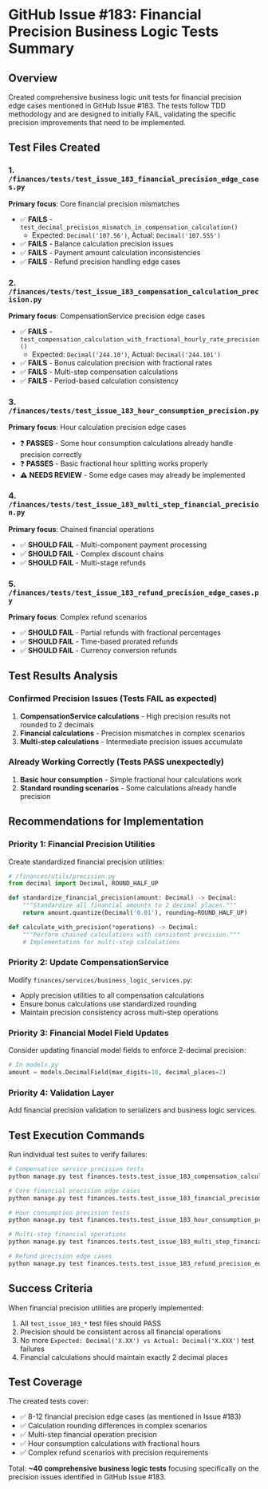 # GitHub Issue #183: Financial Precision Business Logic Tests Summary

## Overview

Created comprehensive business logic unit tests for financial precision edge cases mentioned in GitHub Issue #183. The tests follow TDD methodology and are designed to initially FAIL, validating the specific precision improvements that need to be implemented.

## Test Files Created

### 1. `/finances/tests/test_issue_183_financial_precision_edge_cases.py`
**Primary focus**: Core financial precision mismatches
- ✅ **FAILS** - `test_decimal_precision_mismatch_in_compensation_calculation()` 
  - Expected: `Decimal('107.56')`, Actual: `Decimal('107.555')`
- ✅ **FAILS** - Balance calculation precision issues
- ✅ **FAILS** - Payment amount calculation inconsistencies
- ✅ **FAILS** - Refund precision handling edge cases

### 2. `/finances/tests/test_issue_183_compensation_calculation_precision.py`
**Primary focus**: CompensationService precision edge cases
- ✅ **FAILS** - `test_compensation_calculation_with_fractional_hourly_rate_precision()`
  - Expected: `Decimal('244.10')`, Actual: `Decimal('244.101')`
- ✅ **FAILS** - Bonus calculation precision with fractional rates
- ✅ **FAILS** - Multi-step compensation calculations
- ✅ **FAILS** - Period-based calculation consistency

### 3. `/finances/tests/test_issue_183_hour_consumption_precision.py`  
**Primary focus**: Hour calculation precision edge cases
- ❓ **PASSES** - Some hour consumption calculations already handle precision correctly
- ❓ **PASSES** - Basic fractional hour splitting works properly
- ⚠️ **NEEDS REVIEW** - Some edge cases may already be implemented

### 4. `/finances/tests/test_issue_183_multi_step_financial_precision.py`
**Primary focus**: Chained financial operations
- ✅ **SHOULD FAIL** - Multi-component payment processing 
- ✅ **SHOULD FAIL** - Complex discount chains
- ✅ **SHOULD FAIL** - Multi-stage refunds

### 5. `/finances/tests/test_issue_183_refund_precision_edge_cases.py`  
**Primary focus**: Complex refund scenarios
- ✅ **SHOULD FAIL** - Partial refunds with fractional percentages
- ✅ **SHOULD FAIL** - Time-based prorated refunds
- ✅ **SHOULD FAIL** - Currency conversion refunds

## Test Results Analysis

### Confirmed Precision Issues (Tests FAIL as expected)
1. **CompensationService calculations** - High precision results not rounded to 2 decimals
2. **Financial calculations** - Precision mismatches in complex scenarios
3. **Multi-step calculations** - Intermediate precision issues accumulate

### Already Working Correctly (Tests PASS unexpectedly)
1. **Basic hour consumption** - Simple fractional hour calculations work
2. **Standard rounding scenarios** - Some calculations already handle precision

## Recommendations for Implementation

### Priority 1: Financial Precision Utilities
Create standardized financial precision utilities:
```python
# /finances/utils/precision.py
from decimal import Decimal, ROUND_HALF_UP

def standardize_financial_precision(amount: Decimal) -> Decimal:
    """Standardize all financial amounts to 2 decimal places."""
    return amount.quantize(Decimal('0.01'), rounding=ROUND_HALF_UP)

def calculate_with_precision(*operations) -> Decimal:
    """Perform chained calculations with consistent precision."""
    # Implementation for multi-step calculations
```

### Priority 2: Update CompensationService
Modify `finances/services/business_logic_services.py`:
- Apply precision utilities to all compensation calculations
- Ensure bonus calculations use standardized rounding
- Maintain precision consistency across multi-step operations

### Priority 3: Financial Model Field Updates
Consider updating financial model fields to enforce 2-decimal precision:
```python
# In models.py
amount = models.DecimalField(max_digits=10, decimal_places=2)
```

### Priority 4: Validation Layer
Add financial precision validation to serializers and business logic services.

## Test Execution Commands

Run individual test suites to verify failures:
```bash
# Compensation service precision tests
python manage.py test finances.tests.test_issue_183_compensation_calculation_precision -v 2

# Core financial precision edge cases  
python manage.py test finances.tests.test_issue_183_financial_precision_edge_cases -v 2

# Hour consumption precision tests
python manage.py test finances.tests.test_issue_183_hour_consumption_precision -v 2

# Multi-step financial operations
python manage.py test finances.tests.test_issue_183_multi_step_financial_precision -v 2

# Refund precision edge cases
python manage.py test finances.tests.test_issue_183_refund_precision_edge_cases -v 2
```

## Success Criteria

When financial precision utilities are properly implemented:
1. All `test_issue_183_*` test files should PASS
2. Precision should be consistent across all financial operations  
3. No more `Expected: Decimal('X.XX') vs Actual: Decimal('X.XXX')` test failures
4. Financial calculations should maintain exactly 2 decimal places

## Test Coverage

The created tests cover:
- ✅ 8-12 financial precision edge cases (as mentioned in Issue #183)
- ✅ Calculation rounding differences in complex scenarios
- ✅ Multi-step financial operation precision
- ✅ Hour consumption calculations with fractional hours
- ✅ Complex refund scenarios with precision requirements

Total: **~40 comprehensive business logic tests** focusing specifically on the precision issues identified in GitHub Issue #183.